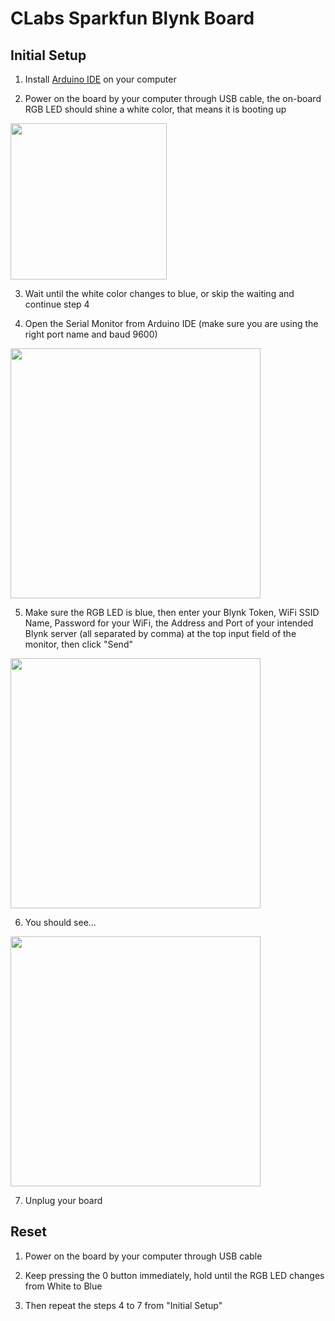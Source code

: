 # CLabs Sparkfun Blynk Board

## Initial Setup
1. Install [Arduino IDE](https://www.arduino.cc/en/Main/Software) on your computer

2. Power on the board by your computer through USB cable, the on-board RGB LED should shine a white color, that means it is booting up
<img width="250" src="https://user-images.githubusercontent.com/4184020/68332042-e7a41b00-008a-11ea-9ade-aa6f55f5aef4.png"/>

3. Wait until the white color changes to blue, or skip the waiting and continue step 4

4. Open the Serial Monitor from Arduino IDE (make sure you are using the right port name and baud 9600)
<img width="400" src="https://user-images.githubusercontent.com/4184020/68332893-62ba0100-008c-11ea-84b6-a1e996bc948d.png"/>

5. Make sure the RGB LED is blue, then enter your Blynk Token, WiFi SSID Name, Password for your WiFi, the Address and Port of your intended Blynk server (all separated by comma) at the top input field of the monitor, then click "Send"
<img width="400" src="https://user-images.githubusercontent.com/4184020/68333221-fd1a4480-008c-11ea-858c-a7bdf1bfd243.png"/>


6. You should see...
<img width="400" src="https://user-images.githubusercontent.com/4184020/68334121-ccd3a580-008e-11ea-8958-b5b5842959bd.png"/>

7. Unplug your board

## Reset
1. Power on the board by your computer through USB cable

2. Keep pressing the 0 button immediately, hold until the RGB LED changes from White to Blue

3. Then repeat the steps 4 to 7 from "Initial Setup"
